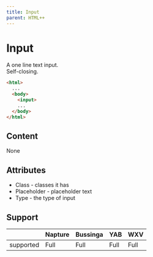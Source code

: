 ```yaml
---
title: Input
parent: HTML++
---
```

# Input
A one line text input.\
Self-closing.

```html
<html>
  ...
  <body>
    <input>
    ...
  </body>
</html>
```

## Content
None

## Attributes
- Class - classes it has
- Placeholder - placeholder text
- Type - the type of input

## Support

|           | Napture | Bussinga | YAB  | WXV  |
| --------- | ------- | -------- | ---- | ---- |
| supported | Full    | Full     | Full | Full |